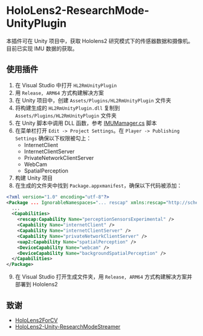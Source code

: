 # HoloLens2-ResearchMode-UnityPlugin
本插件可在 Unity 项目中，获取 Hololens2 研究模式下的传感器数据和摄像机。目前已实现 IMU 数据的获取。

## 使用插件
1. 在 Visual Studio 中打开 `HL2RmUnityPlugin`
2. 用 `Release, ARM64` 方式构建解决方案
3. 在 Unity 项目中，创建 `Assets/Plugins/HL2RmUnityPlugin` 文件夹
4. 将构建生成的 `HL2RmUnityPlugin.dll` 复制到 `Assets/Plugins/HL2RmUnityPlugin` 文件夹
5. 在 Unity 脚本中调用 DLL 函数，参考 [IMUMamager.cs](./HL2RmUnityDemo/Assets/Scripts/IMUManager.cs) 脚本
6. 在菜单栏打开 `Edit -> Project Settings`。在 `Player -> Publishing Settings` 确保以下权限被勾上：
    - InternetClient
    - InternetClientServer
    - PrivateNetworkClientServer
    - WebCam
    - SpatialPerception
7. 构建 Unity 项目
8. 在生成的文件夹中找到 `Package.appxmanifest`，确保以下代码被添加：
```xml
<?xml version="1.0" encoding="utf-8"?>
<Package ... IgnorableNamespaces="... rescap" xmlns:rescap="http://schemas.microsoft.com/appx/manifest/foundation/windows10/restrictedcapabilities">
  ...
  <Capabilities>
    <rescap:Capability Name="perceptionSensorsExperimental" />
    <Capability Name="internetClient" />
    <Capability Name="internetClientServer" />
    <Capability Name="privateNetworkClientServer" />
    <uap2:Capability Name="spatialPerception" />
    <DeviceCapability Name="webcam" />
    <DeviceCapability Name="backgroundSpatialPerception" />
  </Capabilities>
</Package>
```
9. 在 Visual Studio 打开生成文件夹，用 `Release, ARM64` 方式构建解决方案并部署到 Hololens2

## 致谢
* [HoloLens2ForCV](https://github.com/microsoft/HoloLens2ForCV)
* [HoloLens2-Unity-ResearchModeStreamer](https://github.com/cgsaxner/HoloLens2-Unity-ResearchModeStreamer)